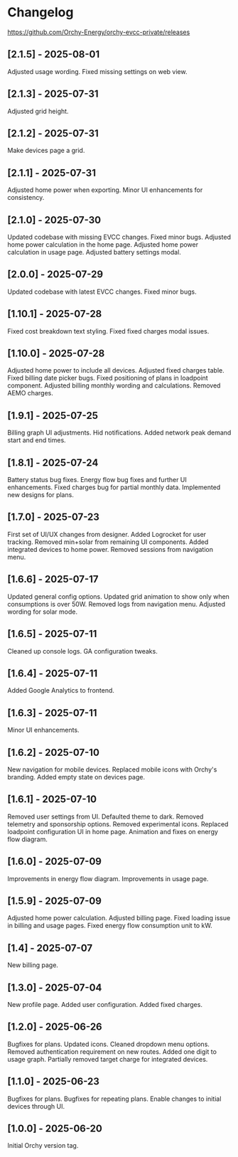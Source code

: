 # Changelog

https://github.com/Orchy-Energy/orchy-evcc-private/releases

## [2.1.5] - 2025-08-01
Adjusted usage wording. 
Fixed missing settings on web view. 

## [2.1.3] - 2025-07-31
Adjusted grid height. 

## [2.1.2] - 2025-07-31
Make devices page a grid. 

## [2.1.1] - 2025-07-31
Adjusted home power when exporting. 
Minor UI enhancements for consistency. 

## [2.1.0] - 2025-07-30
Updated codebase with missing EVCC changes. 
Fixed minor bugs. 
Adjusted home power calculation in the home page. 
Adjusted home power calculation in usage page. 
Adjusted battery settings modal. 

## [2.0.0] - 2025-07-29
Updated codebase with latest EVCC changes. 
Fixed minor bugs. 

## [1.10.1] - 2025-07-28
Fixed cost breakdown text styling. 
Fixed fixed charges modal issues. 

## [1.10.0] - 2025-07-28
Adjusted home power to include all devices. 
Adjusted fixed charges table. 
Fixed billing date picker bugs. 
Fixed positioning of plans in loadpoint component. 
Adjusted billing monthly wording and calculations. 
Removed AEMO charges. 

## [1.9.1] - 2025-07-25
Billing graph UI adjustments. 
Hid notifications. 
Added network peak demand start and end times. 

## [1.8.1] - 2025-07-24
Battery status bug fixes. 
Energy flow bug fixes and further UI enhancements. 
Fixed charges bug for partial monthly data. 
Implemented new designs for plans. 

## [1.7.0] - 2025-07-23
First set of UI/UX changes from designer. 
Added Logrocket for user tracking. 
Removed min+solar from remaining UI components. 
Added integrated devices to home power. 
Removed sessions from navigation menu. 

## [1.6.6] - 2025-07-17
Updated general config options. 
Updated grid animation to show only when consumptions is over 50W. 
Removed logs from navigation menu. 
Adjusted wording for solar mode. 

## [1.6.5] - 2025-07-11
Cleaned up console logs. 
GA configuration tweaks. 

## [1.6.4] - 2025-07-11
Added Google Analytics to frontend.

## [1.6.3] - 2025-07-11
Minor UI enhancements.

## [1.6.2] - 2025-07-10
New navigation for mobile devices. 
Replaced mobile icons with Orchy's branding. 
Added empty state on devices page. 

## [1.6.1] - 2025-07-10
Removed user settings from UI. 
Defaulted theme to dark. 
Removed telemetry and sponsorship options. 
Removed experimental icons. 
Replaced loadpoint configuration UI in home page. 
Animation and fixes on energy flow diagram. 

## [1.6.0] - 2025-07-09
Improvements in energy flow diagram. 
Improvements in usage page. 

## [1.5.9] - 2025-07-09
Adjusted home power calculation. 
Adjusted billing page. 
Fixed loading issue in billing and usage pages. 
Fixed energy flow consumption unit to kW. 

## [1.4] - 2025-07-07
New billing page.

## [1.3.0] - 2025-07-04
New profile page. 
Added user configuration. 
Added fixed charges. 

## [1.2.0] - 2025-06-26
Bugfixes for plans. 
Updated icons. 
Cleaned dropdown menu options. 
Removed authentication requirement on new routes. 
Added one digit to usage graph. 
Partially removed target charge for integrated devices. 

## [1.1.0] - 2025-06-23
Bugfixes for plans. 
Bugfixes for repeating plans. 
Enable changes to initial devices through UI. 

## [1.0.0] - 2025-06-20
Initial Orchy version tag. 

